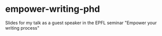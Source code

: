 # empower-writing-phd
Slides for my talk as a guest speaker in the EPFL seminar "Empower your writing process"
